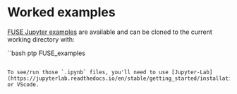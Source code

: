 # Worked examples

[FUSE Jupyter examples](https://github.com/ProjectTorreyPines/FUSE_examples) are available and can be cloned to the current working directory with:

   ``bash
   ptp FUSE_examples
   ```

To see/run those `.ipynb` files, you'll need to use [Jupyter-Lab](https://jupyterlab.readthedocs.io/en/stable/getting_started/installation.html) or VScode.
